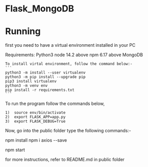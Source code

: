 # Flask_MongoDB

# Running

first you need to have a virtual environment installed in your PC

Requirements:
    Python3 
    node 14.2 above
    npm 6.17 above
    MongoDB

    To install virtal environment, follow the command below:-
    ```
    python3 -m install --user virtualenv
    python3 -m pip install --upgrade pip
    pip3 install virtualenv
    python3 -m venv env
    pip install -r requirements.txt
    ```

To run the program follow the commands below,

    1)  source env/bin/activate
    2)  export FLASK_APP=app.py
    3)  export FLASK_DEBUG=True

Now, go into the public folder type the following commands:-

npm install
npm i axios --save

npm start 

for more instructions, refer to README.md in public folder
